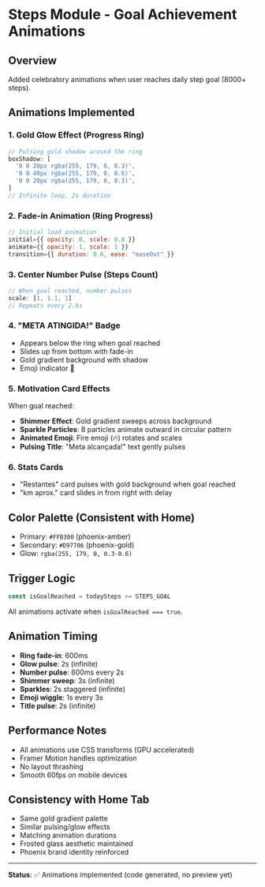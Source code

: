 # Steps Module - Goal Achievement Animations

## Overview

Added celebratory animations when user reaches daily step goal (8000+ steps).

## Animations Implemented

### 1. **Gold Glow Effect** (Progress Ring)

```javascript
// Pulsing gold shadow around the ring
boxShadow: [
  '0 0 20px rgba(255, 179, 0, 0.3)',
  '0 0 40px rgba(255, 179, 0, 0.6)',
  '0 0 20px rgba(255, 179, 0, 0.3)',
]
// Infinite loop, 2s duration
```

### 2. **Fade-in Animation** (Ring Progress)

```javascript
// Initial load animation
initial={{ opacity: 0, scale: 0.8 }}
animate={{ opacity: 1, scale: 1 }}
transition={{ duration: 0.6, ease: "easeOut" }}
```

### 3. **Center Number Pulse** (Steps Count)

```javascript
// When goal reached, number pulses
scale: [1, 1.1, 1]
// Repeats every 2.6s
```

### 4. **"META ATINGIDA!" Badge**

- Appears below the ring when goal reached
- Slides up from bottom with fade-in
- Gold gradient background with shadow
- Emoji indicator 🎯

### 5. **Motivation Card Effects**

When goal reached:

- **Shimmer Effect**: Gold gradient sweeps across background
- **Sparkle Particles**: 8 particles animate outward in circular pattern
- **Animated Emoji**: Fire emoji (🔥) rotates and scales
- **Pulsing Title**: "Meta alcançada!" text gently pulses

### 6. **Stats Cards**

- "Restantes" card pulses with gold background when goal reached
- "km aprox." card slides in from right with delay

## Color Palette (Consistent with Home)

- Primary: `#FFB300` (phoenix-amber)
- Secondary: `#D97706` (phoenix-gold)
- Glow: `rgba(255, 179, 0, 0.3-0.6)`

## Trigger Logic

```javascript
const isGoalReached = todaySteps >= STEPS_GOAL
```

All animations activate when `isGoalReached === true`.

## Animation Timing

- **Ring fade-in**: 600ms
- **Glow pulse**: 2s (infinite)
- **Number pulse**: 600ms every 2s
- **Shimmer sweep**: 3s (infinite)
- **Sparkles**: 2s staggered (infinite)
- **Emoji wiggle**: 1s every 3s
- **Title pulse**: 2s (infinite)

## Performance Notes

- All animations use CSS transforms (GPU accelerated)
- Framer Motion handles optimization
- No layout thrashing
- Smooth 60fps on mobile devices

## Consistency with Home Tab

- Same gold gradient palette
- Similar pulsing/glow effects
- Matching animation durations
- Frosted glass aesthetic maintained
- Phoenix brand identity reinforced

---

**Status**: ✅ Animations implemented (code generated, no preview yet)
